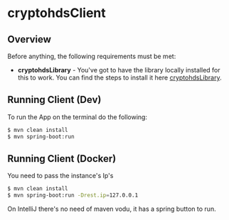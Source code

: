 # cryptohdsClient

## Overview

Before anything, the following requirements must be met:
* **cryptohdsLibrary** - You've got to have the library locally installed for this to work. You can find the steps to install it here [cryptohdsLibrary](https://github.com/snackk/cryptohdsLibrary).

## Running Client (Dev)

To run the App on the terminal do the following:
```sh
$ mvn clean install
$ mvn spring-boot:run
```

## Running Client (Docker)

You need to pass the instance's Ip's
```sh
$ mvn clean install
$ mvn spring-boot:run -Drest.ip=127.0.0.1
```

On IntelliJ there's no need of maven vodu, it has a spring button to run.
